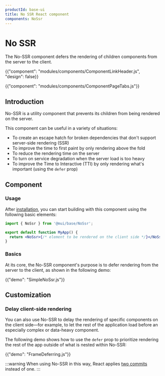 ```yaml
---
productId: base-ui
title: No SSR React component
components: NoSsr
---
```


# No SSR

<p class="description">The No-SSR component defers the rendering of children components from the server to the client.</p>

{{"component": "modules/components/ComponentLinkHeader.js", "design": false}}

{{"component": "modules/components/ComponentPageTabs.js"}}

## Introduction

No-SSR is a utility component that prevents its children from being rendered on the server.

This component can be useful in a variety of situations:

- To create an escape hatch for broken dependencies that don't support server-side rendering (SSR)
- To improve the time to first paint by only rendering above the fold
- To reduce the rendering time on the server
- To turn on service degradation when the server load is too heavy
- To improve the Time to Interactive (TTI) by only rendering what's important (using the `defer` prop)

## Component

### Usage

After [installation](/base-ui/getting-started/quickstart/#installation), you can start building with this component using the following basic elements:

```jsx
import { NoSsr } from '@mui/base/NoSsr';

export default function MyApp() {
  return <NoSsr>{/* element to be rendered on the client side */}</NoSsr>;
}
```

### Basics

At its core, the No-SSR component's purpose is to defer rendering from the server to the client, as shown in the following demo:

{{"demo": "SimpleNoSsr.js"}}

## Customization

### Delay client-side rendering

You can also use No-SSR to delay the rendering of specific components on the client side—for example, to let the rest of the application load before an especially complex or data-heavy component.

The following demo shows how to use the `defer` prop to prioritize rendering the rest of the app outside of what is nested within No-SSR:

{{"demo": "FrameDeferring.js"}}

:::warning
When using No-SSR in this way, React applies [two commits](https://react.dev/learn/render-and-commit) instead of one.
:::
